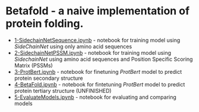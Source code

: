 # Betafold - a naive implementation of protein folding.

- [1-SidechainNetSequence.ipynb](1-SidechainNetSequence.ipynb) - notebook for training model using *SideChainNet* using only amino acid sequences
- [2-SidechainNetPSSM.ipynb](2-SidechainNetPSSM.ipynb) - notebook for training model using *SidechainNet* using amino acid sequences and Position Specific Scoring Matrix (PSSMs)
- [3-ProtBert.ipynb](3-ProtBert.ipynb) - notebook for finetuning *ProtBert* model to predict protein secondary structure
- [4-BetaFold.ipynb](4-BetaFold.ipynb) - notebook for fintetuning *ProtBert* model to predict protein tertiary structure (UNFINISHED)
- [5-EvaluateModels.ipynb](5-EvaluateModels.ipynb) - notebook for evaluating and comparing models
